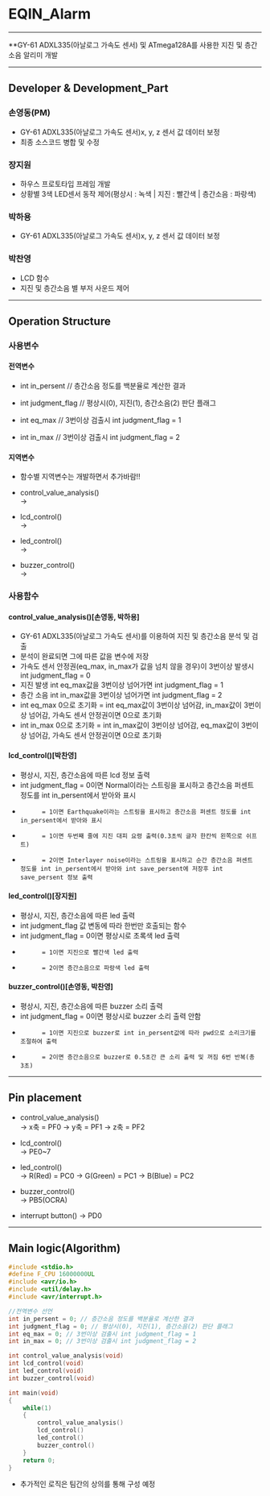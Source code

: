 ﻿# EQIN_Alarm

-------------------------------------------------------------------

**GY-61 ADXL335(아날로그 가속도 센서) 및 ATmega128A를 사용한 지진 및 층간소음 알리미 개발

-------------------------------------------------------------------

## Developer & Development_Part

### 손영동(PM)
- GY-61 ADXL335(아날로그 가속도 센서)x, y, z 센서 값 데이터 보정
- 최종 소스코드 병합 및 수정

### 장지원
- 하우스 프로토타입 프레임 개발
- 상황별 3색 LED센서 동작 제어(평상시 : 녹색 | 지진 : 빨간색 | 층간소음 : 파랑색) 

### 박하용
- GY-61 ADXL335(아날로그 가속도 센서)x, y, z 센서 값 데이터 보정

### 박찬영
- LCD 함수 
- 지진 및 층간소음 별 부저 사운드 제어

-------------------------------------------------------------------

## Operation Structure
### 사용변수
#### 전역변수
- int in_persent 
// 층간소음 정도를 백분율로 계산한 결과

- int judgment_flag 
// 평상시(0), 지진(1), 층간소음(2) 판단 플래그

- int eq_max 
// 3번이상 검출시 int judgment_flag = 1

- int in_max 
// 3번이상 검출시 int judgment_flag = 2

#### 지역변수
- 함수별 지역변수는 개발하면서 추가바람!!

- control_value_analysis()  
	->  
  
- lcd_control()  
	->  
  
- led_control()  
	->  	
  
- buzzer_control()  
	->  
  
### 사용함수
#### control_value_analysis()[손영동, 박하용]
- GY-61 ADXL335(아날로그 가속도 센서)를 이용하여 지진 및 층간소음 분석 및 검출
- 분석이 완료되면 그에 따른 값을 변수에 저장
- 가속도 센서 안정권(eq_max, in_max가 값을 넘치 않을 경우)이 3번이상 발생시 int judgment_flag = 0
- 지진 발생 int eq_max값을 3번이상 넘어가면 int judgment_flag = 1 
- 층간 소음 int in_max값을 3번이상 넘어가면 int judgment_flag = 2
- int eq_max 0으로 초기화 = int eq_max값이 3번이상 넘어감, in_max값이 3번이상 넘어감, 가속도 센서 안정권이면 0으로 초기화
- int in_max 0으로 초기화 = int in_max값이 3번이상 넘어감, eq_max값이 3번이상 넘어감, 가속도 센서 안정권이면 0으로 초기화

#### lcd_control()[박찬영]
- 평상시, 지진, 층간소음에 따른 lcd 정보 출력
- int judgment_flag = 0이면 Normal이라는 스트링을 표시하고 층간소음 퍼센트 정도를 int in_persent에서 받아와 표시
- 		    = 1이면 Earthquake이라는 스트링을 표시하고 층간소음 퍼센트 정도를 int in_persent에서 받아와 표시
- 		    = 1이면 두번째 줄에 지진 대피 요령 출력(0.3초씩 글자 한칸씩 왼쪽으로 쉬프트)  
- 		    = 2이면 Interlayer noise이라는 스트링을 표시하고 순간 층간소음 퍼센트 정도를 int in_persent에서 받아와 int save_persent에 저장후 int save_persent 정보 출력

#### led_control()[장지원]
- 평상시, 지진, 층간소음에 따른 led 출력
- int judgment_flag 값 변동에 따라 한번만 호출되는 함수
- int judgment_flag = 0이면 평상시로 초록색 led 출력
- 		    = 1이면 지진으로 빨간색 led 출력
- 		    = 2이면 층간소음으로 파랑색 led 출력

#### buzzer_control()[손영동, 박찬영]
- 평상시, 지진, 층간소음에 따른 buzzer 소리 출력 
- int judgment_flag = 0이면 평상시로 buzzer 소리 출력 안함
- 		    = 1이면 지진으로 buzzer로 int in_persent값에 따라 pwd으로 소리크기를 조절하여 출력
- 		    = 2이면 층간소음으로 buzzer로 0.5초간 큰 소리 출력 및 꺼짐 6번 반복(총 3초) 	

-------------------------------------------------------------------

## Pin placement
- control_value_analysis()  
	->  x축 = PF0
	->  y축 = PF1
	->  z축 = PF2
  
- lcd_control()  
	->  PE0~7  
  
- led_control()  
	->  R(Red) = PC0
	->  G(Green) = PC1
	->  B(Blue) = PC2 	
  
- buzzer_control()  
	->  PB5(OCRA)

- interrupt button()
	->  PD0

-------------------------------------------------------------------

## Main logic(Algorithm)
```c
#include <stdio.h>
#define F_CPU 16000000UL
#include <avr/io.h>
#include <util/delay.h>
#include <avr/interrupt.h>

//전역변수 선언
int in_persent = 0; // 층간소음 정도를 백분율로 계산한 결과
int judgment_flag = 0; // 평상시(0), 지진(1), 층간소음(2) 판단 플래그
int eq_max = 0; // 3번이상 검출시 int judgment_flag = 1
int in_max = 0; // 3번이상 검출시 int judgment_flag = 2

int control_value_analysis(void)
int lcd_control(void)
int led_control(void)	
int buzzer_control(void)

int main(void)
{
	while(1)
	{
		control_value_analysis()
		lcd_control()
		led_control()	
		buzzer_control()
	}
	return 0;
}
```
- 추가적인 로직은 팀간의 상의를 통해 구성 예정 
